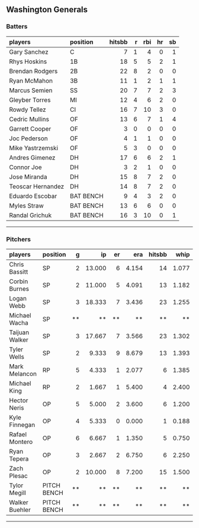 ## Washington Generals

### Batters

 
|players           |position  | hitsbb|  r| rbi| hr| sb| 
|:-----------------|:---------|------:|--:|---:|--:|--:| 
|Gary Sanchez      |C         |      7|  1|   4|  0|  1| 
|Rhys Hoskins      |1B        |     18|  5|   5|  2|  1| 
|Brendan Rodgers   |2B        |     22|  8|   2|  0|  0| 
|Ryan McMahon      |3B        |     11|  1|   2|  1|  1| 
|Marcus Semien     |SS        |     20|  7|   7|  2|  3| 
|Gleyber Torres    |MI        |     12|  4|   6|  2|  0| 
|Rowdy Tellez      |CI        |     16|  7|  10|  3|  0| 
|Cedric Mullins    |OF        |     13|  6|   7|  1|  4| 
|Garrett Cooper    |OF        |      3|  0|   0|  0|  0| 
|Joc Pederson      |OF        |      4|  1|   1|  0|  0| 
|Mike Yastrzemski  |OF        |      5|  3|   0|  0|  0| 
|Andres Gimenez    |DH        |     17|  6|   6|  2|  1| 
|Connor Joe        |DH        |      3|  2|   1|  0|  0| 
|Jose Miranda      |DH        |     15|  8|   7|  2|  0| 
|Teoscar Hernandez |DH        |     14|  8|   7|  2|  0| 
|Eduardo Escobar   |BAT BENCH |      9|  4|   3|  2|  0| 
|Myles Straw       |BAT BENCH |     13|  6|   6|  0|  0| 
|Randal Grichuk    |BAT BENCH |     16|  3|  10|  0|  1| 


* * *

### Pitchers

 
|players        |position    |  g|     ip| er|   era| hitsbb|  whip| so|  w| sv| 
|:--------------|:-----------|--:|------:|--:|-----:|------:|-----:|--:|--:|--:| 
|Chris Bassitt  |SP          |  2| 13.000|  6| 4.154|     14| 1.077| 13|  0|  0| 
|Corbin Burnes  |SP          |  2| 11.000|  5| 4.091|     13| 1.182| 16|  1|  0| 
|Logan Webb     |SP          |  3| 18.333|  7| 3.436|     23| 1.255| 12|  1|  0| 
|Michael Wacha  |SP          | **|     **| **|    **|     **|    **| **| **| **| 
|Taijuan Walker |SP          |  3| 17.667|  7| 3.566|     23| 1.302| 12|  2|  0| 
|Tyler Wells    |SP          |  2|  9.333|  9| 8.679|     13| 1.393|  9|  0|  0| 
|Mark Melancon  |RP          |  5|  4.333|  1| 2.077|      6| 1.385|  5|  0|  2| 
|Michael King   |RP          |  2|  1.667|  1| 5.400|      4| 2.400|  2|  0|  0| 
|Hector Neris   |OP          |  5|  5.000|  2| 3.600|      6| 1.200|  6|  2|  1| 
|Kyle Finnegan  |OP          |  4|  5.333|  0| 0.000|      1| 0.188|  2|  0|  3| 
|Rafael Montero |OP          |  6|  6.667|  1| 1.350|      5| 0.750|  3|  1|  1| 
|Ryan Tepera    |OP          |  3|  2.667|  2| 6.750|      6| 2.250|  3|  0|  0| 
|Zach Plesac    |OP          |  2| 10.000|  8| 7.200|     15| 1.500| 11|  0|  0| 
|Tylor Megill   |PITCH BENCH | **|     **| **|    **|     **|    **| **| **| **| 
|Walker Buehler |PITCH BENCH | **|     **| **|    **|     **|    **| **| **| **| 


* * *



